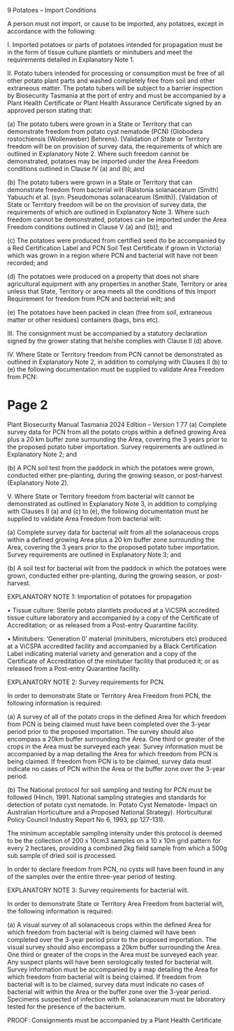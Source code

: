 9
Potatoes – Import Conditions

A person must not import, or cause to be imported, any potatoes, except in accordance
with the following:

I.
Imported potatoes or parts of potatoes intended for propagation must be in the
form of tissue culture plantlets or minitubers and meet the requirements detailed in
Explanatory Note 1.

II.
Potato tubers intended for processing or consumption must be free of all other
potato plant parts and washed completely free from soil and other extraneous
matter. The potato tubers will be subject to a barrier inspection by Biosecurity
Tasmania at the port of entry and must be accompanied by a Plant Health
Certificate or Plant Health Assurance Certificate signed by an approved person
stating that:

(a)
The potato tubers were grown in a State or Territory that can demonstrate
freedom from potato cyst nematode (PCN) (Globodera rostochiensis
(Wollenweber) Behrens). [Validation of State or Territory freedom will be on
provision of survey data, the requirements of which are outlined in
Explanatory Note 2. Where such freedom cannot be demonstrated, potatoes
may be imported under the Area Freedom conditions outlined in Clause IV (a)
and (b); and

(b)
The potato tubers were grown in a State or Territory that can demonstrate
freedom from bacterial wilt (Ralstonia solanacearum (Smith) Yabuuchi et al.
(syn. Pseudomonas solanacearum (Smith)). [Validation of State or Territory
freedom will be on the provision of survey data, the requirements of which
are outlined in Explanatory Note 3. Where such freedom cannot be
demonstrated, potatoes can be imported under the Area Freedom conditions
outlined in Clause V (a) and (b)]; and

(c)
The potatoes were produced from certified seed (to be accompanied by a Red
Certification Label and PCN Soil Test Certificate if grown in Victoria) which was
grown in a region where PCN and bacterial wilt have not been recorded; and

(d)
The potatoes were produced on a property that does not share agricultural
equipment with any properties in another State, Territory or area unless that
State, Territory or area meets all the conditions of this Import Requirement
for freedom from PCN and bacterial wilt; and

(e)
The potatoes have been packed in clean (free from soil, extraneous matter or
other residues) containers (bags, bins etc).

III. The consignment must be accompanied by a statutory declaration signed by the
grower stating that he/she complies with Clause II (d) above.

IV.
Where State or Territory freedom from PCN cannot be demonstrated as outlined in
Explanatory Note 2, in addition to complying with Clauses II (b) to (e) the following
documentation must be supplied to validate Area Freedom from PCN:

# Page 2

Plant Biosecurity Manual Tasmania
2024 Edition – Version 1
77
(a)
Complete survey data for PCN from all the potato crops within a defined
growing Area plus a 20 km buffer zone surrounding the Area, covering the 3
years prior to the proposed potato tuber importation. Survey requirements
are outlined in Explanatory Note 2; and

(b)
A PCN soil test from the paddock in which the potatoes were grown,
conducted either pre-planting, during the growing season, or post-harvest
(Explanatory Note 2).

V.
Where State or Territory freedom from bacterial wilt cannot be demonstrated as
outlined in Explanatory Note 3, in addition to complying with Clauses II (a) and (c)
to (e), the following documentation must be supplied to validate Area Freedom
from bacterial wilt:

(a)
Complete survey data for bacterial wilt from all the solanaceous crops within a
defined growing Area plus a 20 km buffer zone surrounding the Area, covering
the 3 years prior to the proposed potato tuber importation. Survey
requirements are outlined in Explanatory Note 3; and

(b)
A soil test for bacterial wilt from the paddock in which the potatoes were
grown, conducted either pre-planting, during the growing season, or post-
harvest.

EXPLANATORY NOTE 1: Importation of potatoes for propagation

•
Tissue culture: Sterile potato plantlets produced at a ViCSPA accredited tissue
culture laboratory and accompanied by a copy of the Certificate of Accreditation; or
as released from a Post-entry Quarantine facility.

•
Minitubers: ‘Generation 0’ material (minitubers, microtubers etc) produced at a
ViCSPA accredited facility and accompanied by a Black Certification Label indicating
material variety and generation and a copy of the Certificate of Accreditation of the
minituber facility that produced it; or as released from a Post-entry Quarantine
facility.

EXPLANATORY NOTE 2: Survey requirements for PCN.

In order to demonstrate State or Territory Area Freedom from PCN, the following
information is required:

(a)
A survey of all of the potato crops in the defined Area for which freedom from PCN
is being claimed must have been completed over the 3-year period prior to the
proposed importation. The survey should also encompass a 20km buffer
surrounding the Area. One third or greater of the crops in the Area must be
surveyed each year. Survey information must be accompanied by a map detailing
the Area for which freedom from PCN is being claimed. If freedom from PCN is to
be claimed, survey data must indicate no cases of PCN within the Area or the buffer
zone over the 3-year period.

(b)
The National protocol for soil sampling and testing for PCN must be followed (Hinch, 1991. National sampling strategies and standards for detection of potato cyst
nematode. In: Potato Cyst Nematode- Impact on Australian Horticulture and a
Proposed National Strategy). Horticultural Policy Council Industry Report No 6,
1993, pp 127-131).

The minimum acceptable sampling intensity under this protocol is deemed to be the
collection of 200 x 10cm3 samples on a 10 x 10m grid pattern for every 2 hectares,
providing a combined 2kg field sample from which a 500g sub sample of dried soil
is processed.

In order to declare freedom from PCN, no cysts will have been found in any of the
samples over the entire three-year period of testing.

EXPLANATORY NOTE 3: Survey requirements for bacterial wilt.

In order to demonstrate State or Territory Area Freedom from bacterial wilt, the following
information is required:

(a)
A visual survey of all solanaceous crops within the defined Area for which freedom
from bacterial wilt is being claimed will have been completed over the 3-year period
prior to the proposed importation. The visual survey should also encompass a 20km
buffer surrounding the Area. One third or greater of the crops in the Area must be
surveyed each year. Any suspect plants will have been serologically tested for
bacterial wilt. Survey information must be accompanied by a map detailing the Area
for which freedom from bacterial wilt is being claimed. If freedom from bacterial
wilt is to be claimed, survey data must indicate no cases of bacterial wilt within the
Area or the buffer zone over the 3-year period. Specimens suspected of infection
with R. solanacearum must be laboratory tested for the presence of the bacterium.

PROOF:
Consignments must be accompanied by a Plant Health Certificate
